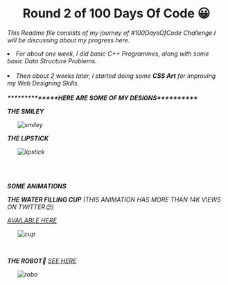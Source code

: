 <h1 align="center"><b>Round 2 of 100 Days Of Code 😀</b></h1>
  
  
 <i> This Readme file consists of  my journey of #100DaysOfCode Challenge.I will be discussing about my progress here.<i>
  

  <li>For about one week, I did basic C++ Programmes, along with some basic Data Structure Problems.</li>
  <br>
  <li>Then about 2 weeks later, I started doing some <b>CSS Art</b> for improving my Web Designing Skills.</li>
  <br>
  <b>**************HERE ARE SOME OF MY DESIGNS**********</b>
  <br>
  
  <b>THE SMILEY</B>
  <ol><img src="https://i.ibb.co/z4tqYjY/smiley.png" alt="smiley" border="0"></ol>
  
  
  <b>THE LIPSTICK</b>
 <ol> <img src="https://i.ibb.co/bJrgHLm/lipstick.png" alt="lipstick" border="0"></ol>
  <br>
  <br>
  
  <b>SOME ANIMATIONS</B>
  
  <b>THE WATER FILLING CUP</b>
  <i>(THIS ANIMATION HAS MORE THAN 14K VIEWS ON TWITTER😍)</i>

<a href="https://vimeo.com/user118148589/review/431188881/34f27c9af0">AVAILABLE HERE</a>
<ol><img src="https://i.ibb.co/pjXsS2v/cup.png" alt="cup" border="0"></ol>
<br>

<b>THE ROBOT🤖</b>
<a href="https://vimeo.com/user118148589/review/431191693/e41b82b9be">SEE HERE</a>
<ol><img src="https://i.ibb.co/zmPr6zM/robo.png" alt="robo" border="0"></ol>
